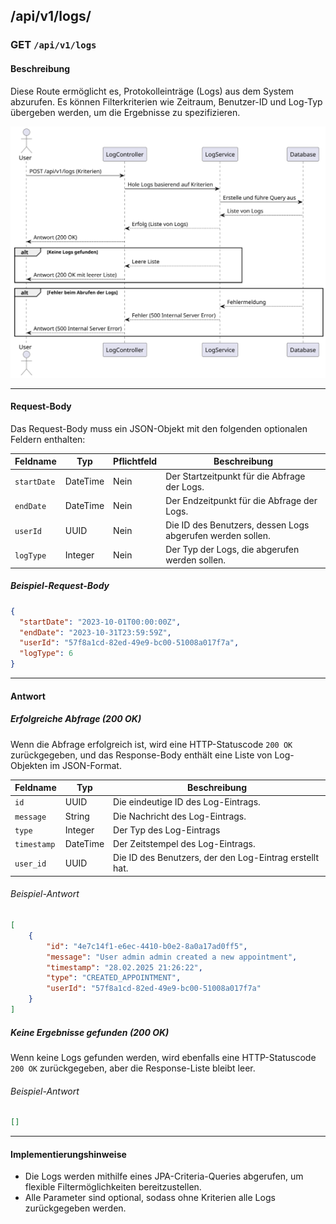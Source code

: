 ## /api/v1/logs/

### GET `/api/v1/logs`

#### Beschreibung
Diese Route ermöglicht es, Protokolleinträge (Logs) aus dem System abzurufen. Es können Filterkriterien wie Zeitraum, Benutzer-ID und Log-Typ übergeben werden, um die Ergebnisse zu spezifizieren.

![sequenz diagram](../../../images/uml/backend/sequences/get_logs.svg)

---

#### Request-Body
Das Request-Body muss ein JSON-Objekt mit den folgenden optionalen Feldern enthalten:

| Feldname    | Typ       | Pflichtfeld | Beschreibung                                                                 |
|-------------|-----------|-------------|-----------------------------------------------------------------------------|
| `startDate` | DateTime  | Nein        | Der Startzeitpunkt für die Abfrage der Logs.                                |
| `endDate`   | DateTime  | Nein        | Der Endzeitpunkt für die Abfrage der Logs.                                  |
| `userId`    | UUID      | Nein        | Die ID des Benutzers, dessen Logs abgerufen werden sollen.                  |
| `logType`   | Integer    | Nein        | Der Typ der Logs, die abgerufen werden sollen.       |

##### Beispiel-Request-Body
```json
{
  "startDate": "2023-10-01T00:00:00Z",
  "endDate": "2023-10-31T23:59:59Z",
  "userId": "57f8a1cd-82ed-49e9-bc00-51008a017f7a",
  "logType": 6
}
```

---

#### Antwort

##### Erfolgreiche Abfrage (200 OK)
Wenn die Abfrage erfolgreich ist, wird eine HTTP-Statuscode `200 OK` zurückgegeben, und das Response-Body enthält eine Liste von Log-Objekten im JSON-Format.

| Feldname     | Typ       | Beschreibung                                                                 |
|--------------|-----------|-----------------------------------------------------------------------------|
| `id`         | UUID      | Die eindeutige ID des Log-Eintrags.                                         |
| `message`    | String    | Die Nachricht des Log-Eintrags.                                             |
| `type`       | Integer    | Der Typ des Log-Eintrags                             |
| `timestamp`  | DateTime  | Der Zeitstempel des Log-Eintrags.                                           |
| `user_id`    | UUID      | Die ID des Benutzers, der den Log-Eintrag erstellt hat.                     |

###### Beispiel-Antwort
```json
[
    {
        "id": "4e7c14f1-e6ec-4410-b0e2-8a0a17ad0ff5",
        "message": "User admin admin created a new appointment",
        "timestamp": "28.02.2025 21:26:22",
        "type": "CREATED_APPOINTMENT",
        "userId": "57f8a1cd-82ed-49e9-bc00-51008a017f7a"
    }
]
```

##### Keine Ergebnisse gefunden (200 OK)
Wenn keine Logs gefunden werden, wird ebenfalls eine HTTP-Statuscode `200 OK` zurückgegeben, aber die Response-Liste bleibt leer.

###### Beispiel-Antwort
```json
[]
```

---

#### Implementierungshinweise
- Die Logs werden mithilfe eines JPA-Criteria-Queries abgerufen, um flexible Filtermöglichkeiten bereitzustellen.
- Alle Parameter sind optional, sodass ohne Kriterien alle Logs zurückgegeben werden.